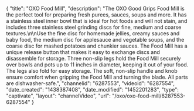 {
    "title": "OXO Food Mill",
    "description": "The OXO Good Grips Food Mill is the perfect tool for preparing fresh purees, sauces, soups and more. It has a stainless steel inner bowl that is ideal for hot foods and will not stain, and includes three stainless steel grinding discs for fine, medium and coarse textures.\n\nUse the fine disc for homemade jellies, creamy sauces and baby food, the medium disc for applesauce and vegetable soups, and the coarse disc for mashed potatoes and chunkier sauces. The Food Mill has a unique release button that makes it easy to exchange discs and disassemble for storage. Three non-slip legs hold the Food Mill securely over bowls and pots up to 11 inches in diameter, keeping it out of your food. The legs also fold for easy storage. The soft, non-slip handle and knob ensure comfort when gripping the Food Mill and turning the blade. All parts are dishwasher-safe.",
    "channelid": "6287553",
    "videoid": "6287554",
    "date_created": "1438387408",
    "date_modified": "1452201283",
    "type": "captivate",
    "layout": "channelVideo",
    "url": "\/oxo\/oxo-food-mill\/6287553-6287554"
}